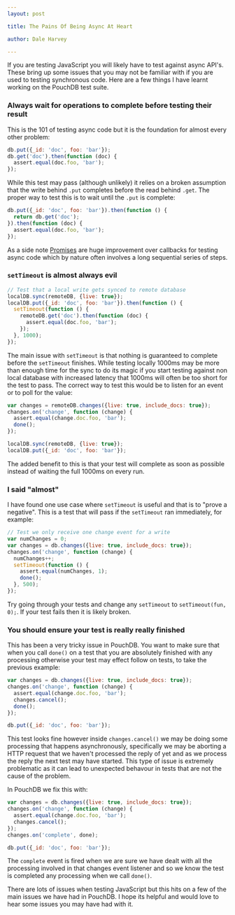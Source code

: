 ```yaml
---
layout: post

title: The Pains Of Being Async At Heart

author: Dale Harvey

---
```


If you are testing JavaScript you will likely have to test against async API's. These bring up some issues that you may not be familiar with if you are used to testing synchronous code. Here are a few things I have learnt working on the PouchDB test suite.

### Always wait for operations to complete before testing their result

This is the 101 of testing async code but it is the foundation for almost every other problem:

```js
db.put({_id: 'doc', foo: 'bar'});
db.get('doc').then(function (doc) {
  assert.equal(doc.foo, 'bar');
});
```

While this test may pass (although unlikely) it relies on a broken assumption that the write behind `.put` completes before the read behind `.get`. The proper way to test this is to wait until the `.put` is complete:

```js
db.put({_id: 'doc', foo: 'bar'}).then(function () {
  return db.get('doc');
}).then(function (doc) {
  assert.equal(doc.foo, 'bar');
});
```

As a side note [Promises](http://www.html5rocks.com/en/tutorials/es6/promises/) are huge improvement over callbacks for testing async code which by nature often involves a long sequential series of steps.

### `setTimeout` is almost always evil

```js
// Test that a local write gets synced to remote database
localDB.sync(remoteDB, {live: true});
localDB.put({_id: 'doc', foo: 'bar'}).then(function () {
  setTimeout(function () {
    remoteDB.get('doc').then(function (doc) {
      assert.equal(doc.foo, 'bar');
    });
  }, 1000);
});
```

The main issue with `setTimeout` is that nothing is guaranteed to complete before the `setTimeout` finishes. While testing locally 1000ms may be more than enough time for the sync to do its magic if you start testing against non local database with increased latency that 1000ms will often be too short for the test to pass. The correct way to test this would be to listen for an event or to poll for the value:

```js
var changes = remoteDB.changes({live: true, include_docs: true});
changes.on('change', function (change) {
  assert.equal(change.doc.foo, 'bar');
  done();
});

localDB.sync(remoteDB, {live: true});
localDB.put({_id: 'doc', foo: 'bar'});
```

The added benefit to this is that your test will complete as soon as possible instead of waiting the full 1000ms on every run.

### I said "almost"

I have found one use case where `setTimeout` is useful and that is to "prove a negative". This is a test that will pass if the `setTimeout` ran immediately, for example:

```js
// Test we only receive one change event for a write
var numChanges = 0;
var changes = db.changes({live: true, include_docs: true});
changes.on('change', function (change) {
  numChanges++;
  setTimeout(function () {
    assert.equal(numChanges, 1);
    done();
  }, 500);
});
```

Try going through your tests and change any `setTimeout` to `setTimeout(fun, 0);`. If your test fails then it is likely broken.

### You should ensure your test is really really finished

This has been a very tricky issue in PouchDB. You want to make sure that when you call `done()` on a test that you are absolutely finished with any processing otherwise your test may effect follow on tests, to take the previous example:

```js
var changes = db.changes({live: true, include_docs: true});
changes.on('change', function (change) {
  assert.equal(change.doc.foo, 'bar');
  changes.cancel();
  done();
});

db.put({_id: 'doc', foo: 'bar'});
```

This test looks fine however inside `changes.cancel()` we may be doing some processing that happens asynchronously, specifically we may be aborting a HTTP request that we haven't processed the reply of yet and as we process the reply the next test may have started. This type of issue is extremely problematic as it can lead to unexpected behavour in tests that are not the cause of the problem.

In PouchDB we fix this with:

```js
var changes = db.changes({live: true, include_docs: true});
changes.on('change', function (change) {
  assert.equal(change.doc.foo, 'bar');
  changes.cancel();
});
changes.on('complete', done);

db.put({_id: 'doc', foo: 'bar'});
```

The `complete` event is fired when we are sure we have dealt with all the processing involved in that changes event listener and so we know the test is completed any processing when we call `done()`.

There are lots of issues when testing JavaScript but this hits on a few of the main issues we have had in PouchDB. I hope its helpful and would love to hear some issues you may have had with it.
